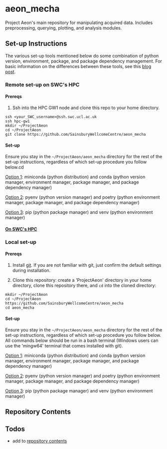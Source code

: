 # aeon_mecha

Project Aeon's main repository for manipulating acquired data. Includes preprocessing, querying, plotting, and analysis modules.

## Set-up Instructions

The various set-up tools mentioned below do some combination of python version, environment, package, and package dependency management. For basic information on the differences between these tools, see this [blog post](https://dev.to/bowmanjd/python-tools-for-managing-virtual-environments-3bko#hatch).

### Remote set-up on SWC's HPC

#### Prereqs

1. Ssh into the HPC GW1 node and clone this repo to your home directory.

```
ssh <your_SWC_username>@ssh.swc.ucl.ac.uk
ssh hpc-gw1
mkdir ~/ProjectAeon
cd ~/ProjectAeon
git clone https://github.com/SainsburyWellcomeCentre/aeon_mecha
```

#### Set-up

Ensure you stay in the `~/ProjectAeon/aeon_mecha` directory for the rest of the set-up instructions, regardless of which set-up procedure you follow below.cd

[Option 1](): miniconda (python distribution) and conda (python version manager, environment manager, package manager, and package dependency manager)

[Option 2](): pyenv (python version manager) and poetry (python environment manager, package manager, and package dependency manager)

[Option 3](): pip (python package manager) and venv (python environment manager)

#### [On SWC's HPC](docs/env_setup/swc_hpc_setup.md)

### Local set-up

#### Prereqs

1. Install [git](https://git-scm.com/downloads). If you are not familiar with git, just confirm the default settings during installation.

2. Clone this repository: create a 'ProjectAeon' directory in your home directory, clone this repository there, and `cd` into the cloned directory:
```
mkdir ~/ProjectAeon
cd ~/ProjectAeon
https://github.com/SainsburyWellcomeCentre/aeon_mecha
cd aeon_mecha
```

#### Set-up

Ensure you stay in the `~/ProjectAeon/aeon_mecha` directory for the rest of the set-up instructions, regardless of which set-up procedure you follow below. All commands below should be run in a bash terminal (Windows users can use the 'mingw64' terminal that comes installed with git).

[Option 1](): miniconda (python distribution) and conda (python version manager, environment manager, package manager, and package dependency manager)

[Option 2](): pyenv (python version manager) and poetry (python environment manager, package manager, and package dependency manager)

[Option 3](): pip (python package manager) and venv (python environment manager)

## Repository Contents

## Todos

- add to [repository contents](#repository-contents)

